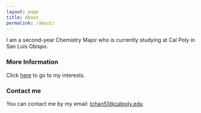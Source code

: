 ```yaml
---
layout: page
title: About
permalink: /about/
---
```

I am a second-year Chemistry Major who is currently studying at Cal Poly in San Luis Obispo.

### More Information

Click [here](https://tchan51.github.io/Interests) to go to my interests.

### Contact me
You can contact me by my email:
[tchan51@calpoly.edu](mailto:tchan51@calpoly.edu)
